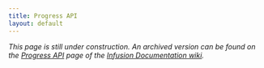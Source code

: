 ```yaml
---
title: Progress API
layout: default
---
```


_This page is still under construction. An archived version can be found on the [Progress API](http://wiki.fluidproject.org/display/docs/Progress+API) page of the [Infusion Documentation wiki](http://wiki.fluidproject.org/display/docs/Infusion+Documentation)._
